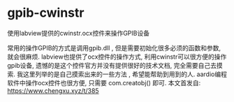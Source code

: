 # gpib-cwinstr
使用labview提供的cwinstr.ocx控件来操作GPIB设备

常用的操作GPIB的方式是调用gpib.dll , 但是需要初始化很多必须的函数和参数, 就会很麻烦.
labview也提供了ocx控件的操作方式, 利用cwinstr可以很方便的操作gpib设备, 遗憾的是这个控件官方并没有提供很好的技术文档, 完全需要自己去摸索.
我这里列举的是自己摸索出来的一些方法 , 希望能帮助到用到的人.
aardio编程软件中操作ocx控件也很方便, 只需要 com.creatobj() 即可.
本文首发自: https://www.chengxu.xyz/t/385
